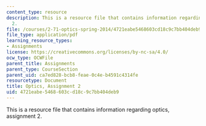 ```yaml
---
content_type: resource
description: This is a resource file that contains information regarding optics, assignment
  2.
file: /courses/2-71-optics-spring-2014/4721eabe5468603cd18c9c7bb404deb9_MIT2_71S14_HW_2.pdf
file_type: application/pdf
learning_resource_types:
- Assignments
license: https://creativecommons.org/licenses/by-nc-sa/4.0/
ocw_type: OCWFile
parent_title: Assignments
parent_type: CourseSection
parent_uid: ca7ed828-bcb8-feae-0c4e-b4591c4314fe
resourcetype: Document
title: Optics, Assignment 2
uid: 4721eabe-5468-603c-d18c-9c7bb404deb9
---
```

This is a resource file that contains information regarding optics, assignment 2.